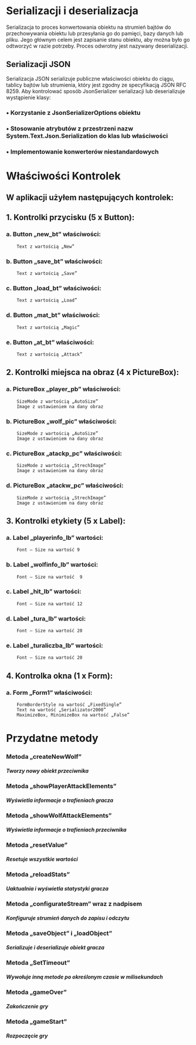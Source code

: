 ﻿# Serializacji i deserializacja

Serializacja to proces konwertowania obiektu na strumień bajtów do przechowywania obiektu lub przesyłania go do pamięci, bazy danych lub pliku. Jego głównym celem jest zapisanie stanu obiektu, aby można było go odtworzyć w razie potrzeby. Proces odwrotny jest nazywany deserializacji.

##  Serializacji JSON
	
Serializacja JSON serializuje publiczne właściwości obiektu do ciągu, tablicy bajtów lub strumienia, który jest zgodny ze specyfikacją JSON RFC 8259. Aby kontrolować sposób JsonSerializer serializacji lub deserializuje wystąpienie klasy:

### •	Korzystanie z JsonSerializerOptions obiektu
### •	Stosowanie atrybutów z przestrzeni nazw System.Text.Json.Serialization do klas lub właściwości
### •	Implementowanie konwerterów niestandardowych



# Właściwości Kontrolek
## W aplikacji użyłem następujących kontrolek:

## 1.	Kontrolki przycisku (5 x Button):

 
### a.	Button „new_bt”  właściwości:
		Text z wartością „New”

### b.	Button „save_bt”  właściwości:
		Text z wartością „Save”

### c.	Button „load_bt”  właściwości:
		Text z wartością „Load”



### d.	Button „mat_bt”  właściwości:
		Text z wartością „Magic”

### e.	Button „at_bt”  właściwości:
		Text z wartością „Attack”





 

## 2.	Kontrolki miejsca na obraz (4 x PictureBox):

 
### a.	PictureBox „player_pb” właściwości:
 		SizeMode z wartością „AutoSize”
		Image z ustawieniem na dany obraz

### b.	PictureBox „wolf_pic” właściwości:
		SizeMode z wartością „AutoSize”
		Image z ustawieniem na dany obraz


### c.	PictureBox „atackp_pc” właściwości:
		SizeMode z wartością „StrechImage”
		Image z ustawieniem na dany obraz

### d.	PictureBox „atackw_pc” właściwości:
		SizeMode z wartością „StrechImage”
		Image z ustawieniem na dany obraz


 

## 3.	Kontrolki etykiety (5 x Label):

 
### a.	Label „playerinfo_lb” wartości:
		Font – Size na wartość 9

### b.	Label „wolfinfo_lb” wartości:
		Font – Size na wartość  9

### c.	Label „hit_lb” wartości:
		Font – Size na wartość 12

### d.	Label „tura_lb” wartości:
		Font – Size na wartość 20

### e.	Label „turaliczba_lb” wartości:
		Font – Size na wartość 20


 

## 4.	Kontrolka okna (1 x Form):
### a.	Form „Form1” właściwości:
		FormBorderStyle na wartość „FixedSingle”
		Text na wartość „Serializator2000”
		MaximizeBox, MinimizeBox na wartość „False”




# Przydatne metody

### Metoda „createNewWolf” 
##### 	Tworzy nowy obiekt przeciwnika


### Metoda „showPlayerAttackElements” 
##### 	Wyświetla informacje o trafieniach gracza


### Metoda „showWolfAttackElements” 
##### 	Wyświetla informacje o trafieniach przeciwnika


### Metoda „resetValue” 
##### 	Resetuje wszystkie wartości


### Metoda „reloadStats” 
##### 	Uaktualnia i wyświetla statystyki gracza



### Metoda „configurateStream” wraz z nadpisem
##### 	Konfiguruje strumień danych do zapisu i odczytu


### Metoda „saveObject” i „loadObject”
##### 	Serializuje i deserializuje obiekt gracza


### Metoda „SetTimeout”  
##### 	Wywołuje inną metode po określonym czasie w milisekundach


### Metoda „gameOver”  
##### 	Zakończenie gry 


### Metoda „gameStart”  
##### 	Rozpoczęcie gry 
